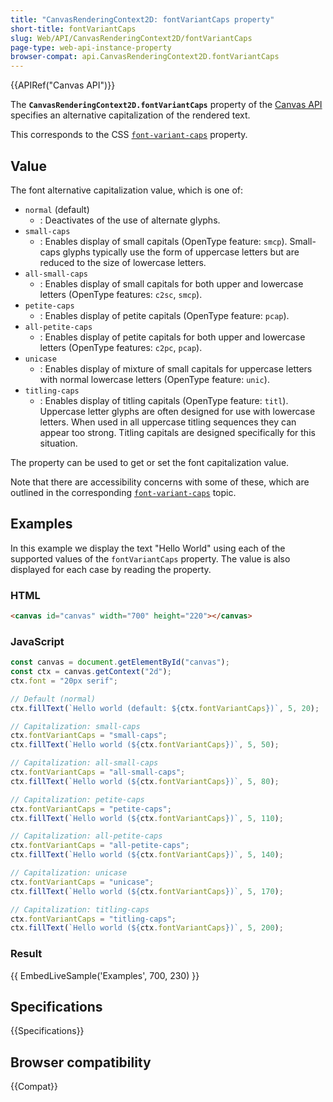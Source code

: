 ```yaml
---
title: "CanvasRenderingContext2D: fontVariantCaps property"
short-title: fontVariantCaps
slug: Web/API/CanvasRenderingContext2D/fontVariantCaps
page-type: web-api-instance-property
browser-compat: api.CanvasRenderingContext2D.fontVariantCaps
---
```


{{APIRef("Canvas API")}}

The **`CanvasRenderingContext2D.fontVariantCaps`** property of the [Canvas API](/en-US/docs/Web/API/Canvas_API) specifies an alternative capitalization of the rendered text.

This corresponds to the CSS [`font-variant-caps`](/en-US/docs/Web/CSS/font-variant-caps) property.

## Value

The font alternative capitalization value, which is one of:

- `normal` (default)
  - : Deactivates of the use of alternate glyphs.
- `small-caps`
  - : Enables display of small capitals (OpenType feature: `smcp`).
    Small-caps glyphs typically use the form of uppercase letters but are reduced to the size of lowercase letters.
- `all-small-caps`
  - : Enables display of small capitals for both upper and lowercase letters (OpenType features: `c2sc`, `smcp`).
- `petite-caps`
  - : Enables display of petite capitals (OpenType feature: `pcap`).
- `all-petite-caps`
  - : Enables display of petite capitals for both upper and lowercase letters (OpenType features: `c2pc`, `pcap`).
- `unicase`
  - : Enables display of mixture of small capitals for uppercase letters with normal lowercase letters (OpenType feature: `unic`).
- `titling-caps`
  - : Enables display of titling capitals (OpenType feature: `titl`).
    Uppercase letter glyphs are often designed for use with lowercase letters.
    When used in all uppercase titling sequences they can appear too strong.
    Titling capitals are designed specifically for this situation.

The property can be used to get or set the font capitalization value.

Note that there are accessibility concerns with some of these, which are outlined in the corresponding [`font-variant-caps`](/en-US/docs/Web/CSS/font-variant-caps#accessibility) topic.

## Examples

In this example we display the text "Hello World" using each of the supported values of the `fontVariantCaps` property.
The value is also displayed for each case by reading the property.

### HTML

```html
<canvas id="canvas" width="700" height="220"></canvas>
```

### JavaScript

```js
const canvas = document.getElementById("canvas");
const ctx = canvas.getContext("2d");
ctx.font = "20px serif";

// Default (normal)
ctx.fillText(`Hello world (default: ${ctx.fontVariantCaps})`, 5, 20);

// Capitalization: small-caps
ctx.fontVariantCaps = "small-caps";
ctx.fillText(`Hello world (${ctx.fontVariantCaps})`, 5, 50);

// Capitalization: all-small-caps
ctx.fontVariantCaps = "all-small-caps";
ctx.fillText(`Hello world (${ctx.fontVariantCaps})`, 5, 80);

// Capitalization: petite-caps
ctx.fontVariantCaps = "petite-caps";
ctx.fillText(`Hello world (${ctx.fontVariantCaps})`, 5, 110);

// Capitalization: all-petite-caps
ctx.fontVariantCaps = "all-petite-caps";
ctx.fillText(`Hello world (${ctx.fontVariantCaps})`, 5, 140);

// Capitalization: unicase
ctx.fontVariantCaps = "unicase";
ctx.fillText(`Hello world (${ctx.fontVariantCaps})`, 5, 170);

// Capitalization: titling-caps
ctx.fontVariantCaps = "titling-caps";
ctx.fillText(`Hello world (${ctx.fontVariantCaps})`, 5, 200);
```

### Result

{{ EmbedLiveSample('Examples', 700, 230) }}

## Specifications

{{Specifications}}

## Browser compatibility

{{Compat}}

